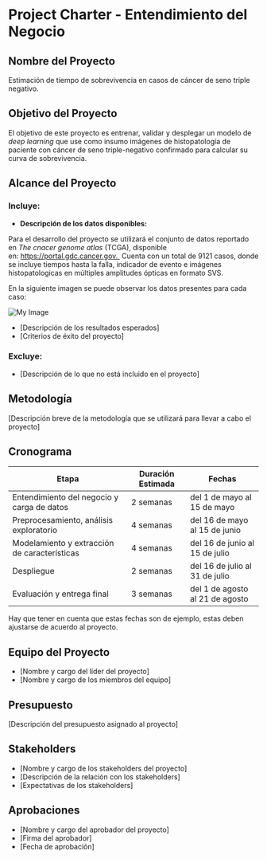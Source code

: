 # Project Charter - Entendimiento del Negocio

## Nombre del Proyecto

Estimación de tiempo de sobrevivencia en casos de cáncer de seno triple negativo.

## Objetivo del Proyecto

El objetivo de este proyecto es entrenar, validar y desplegar un modelo de *deep learning* que use como insumo imágenes de histopatología de paciente con cáncer de seno triple-negativo confirmado para calcular su curva de sobrevivencia.

## Alcance del Proyecto

### Incluye:

- **Descripción de los datos disponibles:**

Para el desarrollo del proyecto se utilizará el conjunto de datos reportado en *The cnacer genome atlas* (TCGA), disponible en: https://portal.gdc.cancer.gov.  Cuenta con un total de 9121 casos, donde se incluye tiempos hasta la falla, indicador de evento e imágenes histopatologicas en múltiples  amplitudes ópticas en formato SVS.

En la siguiente imagen se puede observar los datos presentes para cada caso:

![My Image](images/tcga_example.jpg)

- [Descripción de los resultados esperados]
- [Criterios de éxito del proyecto]

### Excluye:

- [Descripción de lo que no está incluido en el proyecto]

## Metodología

[Descripción breve de la metodología que se utilizará para llevar a cabo el proyecto]

## Cronograma

| Etapa | Duración Estimada | Fechas |
|------|---------|-------|
| Entendimiento del negocio y carga de datos | 2 semanas | del 1 de mayo al 15 de mayo |
| Preprocesamiento, análisis exploratorio | 4 semanas | del 16 de mayo al 15 de junio |
| Modelamiento y extracción de características | 4 semanas | del 16 de junio al 15 de julio |
| Despliegue | 2 semanas | del 16 de julio al 31 de julio |
| Evaluación y entrega final | 3 semanas | del 1 de agosto al 21 de agosto |

Hay que tener en cuenta que estas fechas son de ejemplo, estas deben ajustarse de acuerdo al proyecto.

## Equipo del Proyecto

- [Nombre y cargo del líder del proyecto]
- [Nombre y cargo de los miembros del equipo]

## Presupuesto

[Descripción del presupuesto asignado al proyecto]

## Stakeholders

- [Nombre y cargo de los stakeholders del proyecto]
- [Descripción de la relación con los stakeholders]
- [Expectativas de los stakeholders]

## Aprobaciones

- [Nombre y cargo del aprobador del proyecto]
- [Firma del aprobador]
- [Fecha de aprobación]
